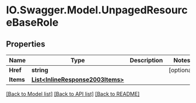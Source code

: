 # IO.Swagger.Model.UnpagedResourceBaseRole
## Properties

Name | Type | Description | Notes
------------ | ------------- | ------------- | -------------
**Href** | **string** |  | [optional] 
**Items** | [**List&lt;InlineResponse2003Items&gt;**](InlineResponse2003Items.md) |  | 

[[Back to Model list]](../README.md#documentation-for-models) [[Back to API list]](../README.md#documentation-for-api-endpoints) [[Back to README]](../README.md)

